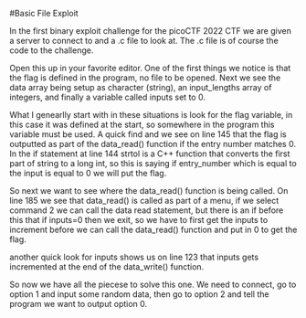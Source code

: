 #Basic File Exploit

In the first binary exploit challenge for the picoCTF 2022 CTF we are given a server to connect to and a .c file to look at. The .c file is of course the code to the challenge.

Open this up in your favorite editor. One of the first things we notice is that the flag is defined in the program, no file to be opened. Next we see the data array being setup as character (string), an input_lengths array of integers, and finally a variable called inputs set to 0.

What I genearlly start with in these situations is look for the flag variable, in this case it was defined at the start, so somewhere in the program this variable must be used. A quick find and we see on line 145 that the flag is outputted as part of the data_read() function if the entry number matches 0. In the if statement at line 144 strtol is a C++ function that converts the first part of string to a long int, so this is saying if entry_number which is equal to the input is equal to 0 we will put the flag. 

So next we want to see where the data_read() function is being called. On line 185 we see that data_read() is called as part of a menu, if we select command 2 we can call the data read statement, but there is an if before this that if inputs=0 then we exit, so we have to first get the inputs to increment before we can call the data_read() function and put in 0 to get the flag. 

another quick look for inputs shows us on line 123 that inputs gets incremented at the end of the data_write() function. 

So now we have all the piecese to solve this one. We need to connect, go to option 1 and input some random data, then go to option 2 and tell the program we want to output option 0.